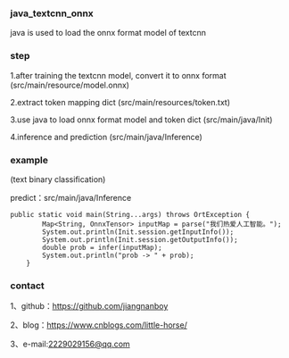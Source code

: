 ### java_textcnn_onnx
java is used to load the onnx format model of textcnn

### step
1.after training the textcnn model, convert it to onnx format (src/main/resource/model.onnx)

2.extract token mapping dict (src/main/resources/token.txt)

3.use java to load onnx format model and token dict (src/main/java/Init)

4.inference and prediction (src/main/java/Inference)

### example
(text binary classification)

predict：src/main/java/Inference
```
public static void main(String...args) throws OrtException {
        Map<String, OnnxTensor> inputMap = parse("我们热爱人工智能。");
        System.out.println(Init.session.getInputInfo());
        System.out.println(Init.session.getOutputInfo());
        double prob = infer(inputMap);
        System.out.println("prob -> " + prob);
    }
```

### contact

1、github：https://github.com/jiangnanboy

2、blog：https://www.cnblogs.com/little-horse/

3、e-mail:2229029156@qq.com


